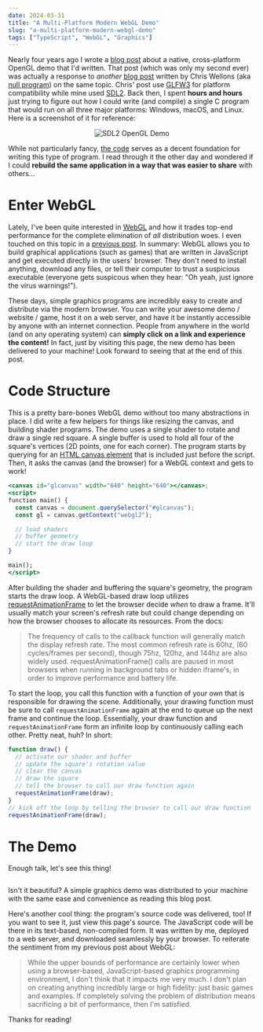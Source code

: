 ```yaml
---
date: 2024-03-31
title: "A Multi-Platform Modern WebGL Demo"
slug: "a-multi-platform-modern-webgl-demo"
tags: ["TypeScript", "WebGL", "Graphics"]
---
```


Nearly four years ago I wrote a [blog post](/posts/a-multi-platform-modern-opengl-demo-with-sdl2/) about a native, cross-platform OpenGL demo that I'd written.
That post (which was only my second ever) was actually a response to _another_ [blog post](https://nullprogram.com/blog/2015/06/06/) written by Chris Wellons (aka [null program](https://nullprogram.com/)) on the same topic.
Chris' post use [GLFW3](https://www.glfw.org/) for platform compatibility while mine used [SDL2](https://www.libsdl.org/).
Back then, I spent **hours and hours** just trying to figure out how I could write (and compile) a single C program that would run on all three major platforms: Windows, macOS, and Linux.
Here is a screenshot of it for reference:

<div style="display:flex;justify-content:center">
	<img src="/images/sdl2-opengl-demo.webp" alt="SDL2 OpenGL Demo">
</div>

While not particularly fancy, [the code](https://github.com/theandrew168/sdl2-opengl-demo) serves as a decent foundation for writing this type of program.
I read through it the other day and wondered if I could **rebuild the same application in a way that was easier to share** with others...

# Enter WebGL

Lately, I've been quite interested in [WebGL](https://developer.mozilla.org/en-US/docs/Web/API/WebGL_API) and how it trades top-end performance for the complete elimination of _all_ distribution woes.
I even touched on this topic in a [previous post](/posts/why-write/#webgl-rocks).
In summary: WebGL allows you to build graphical applications (such as games) that are written in JavaScript and get executed directly in the users' browser.
They don't need to install anything, download any files, or tell their computer to trust a suspicious executable (everyone gets suspicous when they hear: "Oh yeah, just ignore the virus warnings!").

These days, simple graphics programs are incredibly easy to create and distribute via the modern browser.
You can write your awesome demo / website / game, host it on a web server, and have it be instantly accessible by anyone with an internet connection.
People from anywhere in the world (and on any operating system) can **simply click on a link and experience the content!**
In fact, just by visiting this page, the new demo has been delivered to your machine!
Look forward to seeing that at the end of this post.

# Code Structure

This is a pretty bare-bones WebGL demo without too many abstractions in place.
I did write a few helpers for things like resizing the canvas, and building shader programs.
The demo uses a single shader to rotate and draw a single red square.
A single buffer is used to hold all four of the square's vertices (2D points, one for each corner).
The program starts by querying for an [HTML canvas element](https://developer.mozilla.org/en-US/docs/Web/API/Canvas_API) that is included just before the script.
Then, it asks the canvas (and the browser) for a WebGL context and gets to work!

```jsx
<canvas id="glcanvas" width="640" height="640"></canvas>;
<script>
function main() {
  const canvas = document.querySelector("#glcanvas");
  const gl = canvas.getContext("webgl2");

  // load shaders
  // buffer geometry
  // start the draw loop
}

main();
</script>
```

After building the shader and buffering the square's geometry, the program starts the draw loop.
A WebGL-based draw loop utilizes [requestAnimationFrame](https://developer.mozilla.org/en-US/docs/Web/API/window/requestAnimationFrame) to let the browser decide _when_ to draw a frame.
It'll usually match your screen's refresh rate but could change depending on how the browser chooses to allocate its resources.
From the docs:

> The frequency of calls to the callback function will generally match the display refresh rate. The most common refresh rate is 60hz, (60 cycles/frames per second), though 75hz, 120hz, and 144hz are also widely used. requestAnimationFrame() calls are paused in most browsers when running in background tabs or hidden iframe's, in order to improve performance and battery life.

To start the loop, you call this function with a function of your own that is responsible for drawing the scene.
Additionally, your drawing function must be sure to call `requestAnimationFrame` again at the end to queue up the next frame and continue the loop.
Essentially, your draw function and `requestAnimationFrame` form an infinite loop by continuously calling each other.
Pretty neat, huh?
In short:

```js
function draw() {
  // activate our shader and buffer
  // update the square's rotation value
  // clear the canvas
  // draw the square
  // tell the browser to call our draw function again
  requestAnimationFrame(draw);
}
// kick off the loop by telling the browser to call our draw function
requestAnimationFrame(draw);
```

# The Demo

Enough talk, let's see this thing!

<!-- WebGL Demo Code Starts Here! -->
<div style="display:flex;justify-content:center">
	<canvas id="glcanvas" width="640" height="640" style="max-width:100%"></canvas>
</div>

<script>
	function resizeGL(gl) {
		const canvas = gl.canvas;
		const width = canvas.clientWidth;
		const height = canvas.clientHeight;
		if (gl.canvas.width != width || gl.canvas.height != height) {
			gl.canvas.width = width;
			gl.canvas.height = height;
			gl.viewport(0, 0, width, height);
		}
	}

	function compileShader(gl, shader, source) {
		gl.shaderSource(shader, source);

		gl.compileShader(shader);
		if (!gl.getShaderParameter(shader, gl.COMPILE_STATUS)) {
			throw new Error(gl.getShaderInfoLog(shader));
		}
	}

	function linkProgram(gl, program, vertShader, fragShader) {
		gl.attachShader(program, vertShader);
		gl.attachShader(program, fragShader);

		gl.linkProgram(program);
		if (!gl.getProgramParameter(program, gl.LINK_STATUS)) {
			throw new Error(gl.getProgramInfoLog(program));
		}

		gl.detachShader(program, vertShader);
		gl.detachShader(program, fragShader);
	}

	function compileAndLinkShader(gl, vertSource, fragSource) {
		const vertShader = gl.createShader(gl.VERTEX_SHADER);
		compileShader(gl, vertShader, vertSource);

		const fragShader = gl.createShader(gl.FRAGMENT_SHADER);
		compileShader(gl, fragShader, fragSource);

		const program = gl.createProgram();
		linkProgram(gl, program, vertShader, fragShader);

		gl.deleteShader(vertShader);
		gl.deleteShader(fragShader);

		return program
	}

	function main() {
		const canvas = document.querySelector("#glcanvas");

		const gl = canvas.getContext("webgl2");
		if (gl === null) {
			const msg = "Unable to initialize WebGL2. Your browser or machine may not support it.";
			throw new Error(msg);
		}

		console.log("WebGL Vendor:   %s\n", gl.getParameter(gl.VENDOR));
		console.log("WebGL Renderer: %s\n", gl.getParameter(gl.RENDERER));
		console.log("WebGL Version:  %s\n", gl.getParameter(gl.VERSION));
		console.log("GLSL Version:   %s\n", gl.getParameter(gl.SHADING_LANGUAGE_VERSION));

		const vertSource = `
		    #version 300 es

			in vec2 aPosition;

			uniform float uAngle;

			void main() {
				mat2 rotate = mat2(cos(uAngle), -sin(uAngle), sin(uAngle), cos(uAngle));
				gl_Position = vec4(0.75 * rotate * aPosition, 0.0, 1.0);
			}
		`;
		const fragSource = `
		    #version 300 es
			precision highp float;

			out vec4 vColor;

			void main() {
			    vColor = vec4(1, 0.15, 0.15, 1);
			}
		`;
		const shader = compileAndLinkShader(gl, vertSource.trim(), fragSource.trim());

		const uAngle = gl.getUniformLocation(shader, "uAngle");

		const square = [
			-1.0,  1.0,
			-1.0, -1.0,
			 1.0,  1.0,
			 1.0, -1.0,
		];

		const vao = gl.createVertexArray();
		gl.bindVertexArray(vao);

		const vbo = gl.createBuffer();
		gl.bindBuffer(gl.ARRAY_BUFFER, vbo);
		gl.bufferData(gl.ARRAY_BUFFER, new Float32Array(square), gl.STATIC_DRAW);

		gl.enableVertexAttribArray(0);
		gl.vertexAttribPointer(0, 2, gl.FLOAT, false, 8, 0);

		gl.bindVertexArray(null);

		function draw(time) {
			resizeGL(gl);
			gl.clearColor(0.15, 0.15, 0.15, 1.0);
			gl.clear(gl.COLOR_BUFFER_BIT);

			const angle = time / 1000;
			gl.useProgram(shader);
			gl.uniform1f(uAngle, angle);
			gl.bindVertexArray(vao);
			gl.drawArrays(gl.TRIANGLE_STRIP, 0, 4);

			requestAnimationFrame(draw);
		}

		requestAnimationFrame(draw);
	}

	main();
</script>
<!-- WebGL Demo Code Ends Here -->

Isn't it beautiful?
A simple graphics demo was distributed to your machine with the same ease and convenience as reading this blog post.

Here's another cool thing: the program's source code was delivered, too!
If you want to see it, just view this page's source.
The JavaScript code will be there in its text-based, non-compiled form.
It was written by me, deployed to a web server, and downloaded seamlessly by your browser.
To reiterate the sentiment from my previous post about WebGL:

> While the upper bounds of performance are certainly lower when using a browser-based, JavaScript-based graphics programming environment, I don't think that it impacts me very much.
> I don't plan on creating anything incredibly large or high fidelity: just basic games and examples.
> If completely solving the problem of distribution means sacrificing a bit of performance, then I'm satisfied.

Thanks for reading!
